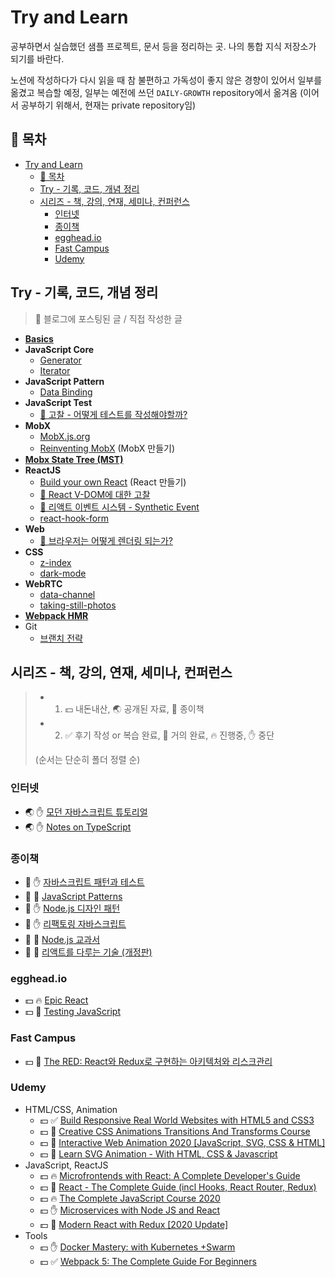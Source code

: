 # Try and Learn

공부하면서 실습했던 샘플 프로젝트, 문서 등을 정리하는 곳. 나의 통합 지식 저장소가 되기를 바란다.

노션에 작성하다가 다시 읽을 때 참 불편하고 가독성이 좋지 않은 경향이 있어서 일부를 옮겼고 복습할 예정, 일부는 예전에 쓰던 `DAILY-GROWTH` repository에서 옮겨옴 (이어서 공부하기 위해서, 현재는 private repository임)

## 📖 목차

- [Try and Learn](#try-and-learn)
  - [📖 목차](#-목차)
  - [Try - 기록, 코드, 개념 정리](#try---기록-코드-개념-정리)
  - [시리즈 - 책, 강의, 연재, 세미나, 컨퍼런스](#시리즈---책-강의-연재-세미나-컨퍼런스)
    - [인터넷](#인터넷)
    - [종이책](#종이책)
    - [egghead.io](#eggheadio)
    - [Fast Campus](#fast-campus)
    - [Udemy](#udemy)

## Try - 기록, 코드, 개념 정리

> 📝 블로그에 포스팅된 글 / 직접 작성한 글

- **[Basics](./try/basics)**
- **JavaScript Core**
  - [Generator](./try/javascript-core/generator)
  - [Iterator](./try/javascript-core/iterator)
- **JavaScript Pattern**
  - [Data Binding](./try/javascript-pattern/vanilla-js-data-binding)
- **JavaScript Test**
  - [📝 고찰 - 어떻게 테스트를 작성해야할까?](./try/javascript-test/consideration-how-to-write-test.md)
- **MobX**
  - [MobX.js.org](./try/mobx/mobx-js-org)
  - [Reinventing MobX](./try/mobx/reinventing-mobx) (MobX 만들기)
- **[Mobx State Tree (MST)](./try/mobx-state-tree)**
- **ReactJS**
  - [Build your own React](./try/reactjs/build-your-own-react) (React 만들기)
  - [📝 React V-DOM에 대한 고찰](./try/reactjs/react-v-dom-study)
  - [📝 리액트 이벤트 시스템 - Synthetic Event](./try/reactjs/synthetic-event)
  - [react-hook-form](./try/react-hook-form)
- **Web**
  - [📝 브라우저는 어떻게 렌더링 되는가?](https://gwanduke.tistory.com/entry/%EB%B8%8C%EB%9D%BC%EC%9A%B0%EC%A0%80%EB%8A%94-%EC%96%B4%EB%96%BB%EA%B2%8C-%EB%A0%8C%EB%8D%94%EB%A7%81-%EB%90%98%EB%8A%94%EA%B0%80)
- **CSS**
  - [z-index](./try/css/z-index.md)
  - [dark-mode](./try/css/dark-mode)
- **WebRTC**
  - [data-channel](./try/web-rtc/data-channel)
  - [taking-still-photos](./try/web-rtc/taking-still-photos)
- **[Webpack HMR](./try/webpack-hmr)**
- Git
  - [브랜치 전략](./try/git/strategy.md)

## 시리즈 - 책, 강의, 연재, 세미나, 컨퍼런스

> - 1. 💵 내돈내산, 🌏 공개된 자료, 📕 종이책
> - 2. ✅ 후기 작성 or 복습 완료, 📝 거의 완료, 🔥 진행중, ✋ 중단
>
> (순서는 단순히 폴더 정렬 순)

### 인터넷

- 🌏 ✋ [모던 자바스크립트 튜토리얼](./material/internet/modern-javascript-tutorial)
- 🌏 ✋ [Notes on TypeScript](./material/internet/notes-on-typescript)

### 종이책

- 📕 ✋ [자바스크립트 패턴과 테스트](./material/books/javascript-pattern-and-test)
- 📕 📝 [JavaScript Patterns](./material/books/javascript-patterns)
- 📕 ✋ [Node.js 디자인 패턴](./material/books/nodejs-design-pattern)
- 📕 ✋ [리팩토링 자바스크립트](./material/books/refactoring-javascript)
- 📕 📝 [Node.js 교과서](./material/books/nodejs-textbook)
- 📕 📝 [리액트를 다루는 기술 (개정판)](./material/books/the-art-of-dealing-with-react)

### egghead.io

- 💵 🔥 [Epic React](./material/egghead/epic-react)
- 💵 📝 [Testing JavaScript](./material/egghead/testing-javascript)

### Fast Campus

- 💵 📝 [The RED: React와 Redux로 구현하는 아키텍처와 리스크관리](./material/fastcampus/the-red-react-redux-risk-management.md)

### Udemy

- HTML/CSS, Animation
  - 💵 ✅ [Build Responsive Real World Websites with HTML5 and CSS3](./material/udemy/build-responsive-real-world-websites)
  - 💵 📝 [Creative CSS Animations Transitions And Transforms Course](./material/udemy/creative-css-animations-transitions-and-transforms-course)
  - 💵 📝 [Interactive Web Animation 2020 [JavaScript, SVG, CSS & HTML]](./material/udemy/interactive-web-animation-2020)
  - 💵 📝 [Learn SVG Animation - With HTML, CSS & Javascript](./material/udemy/learn-svg-animation)
- JavaScript, ReactJS
  - 💵 🔥 [Microfrontends with React: A Complete Developer's Guide](./material/udemy/microfrontends-with-react)
  - 💵 📝 [React - The Complete Guide (incl Hooks, React Router, Redux)](./material/udemy/react-the-complete-guide)
  - 💵 🔥 [The Complete JavaScript Course 2020](./material/udemy/the-complete-javascript-course-2020)
  - 💵 ✋ [Microservices with Node JS and React](./material/udemy/microservices-with-node-js-and-react)
  - 💵 📝 [Modern React with Redux [2020 Update]](./material/udemy/modern-react-with-redux)
- Tools
  - 💵 ✋ [Docker Mastery: with Kubernetes +Swarm](./material/udemy/docker-mastery-with-kubernetes-swarm.md)
  - 💵 ✅ [Webpack 5: The Complete Guide For Beginners](./material/udemy/webpack5-the-complete-guide-for-beginners)
